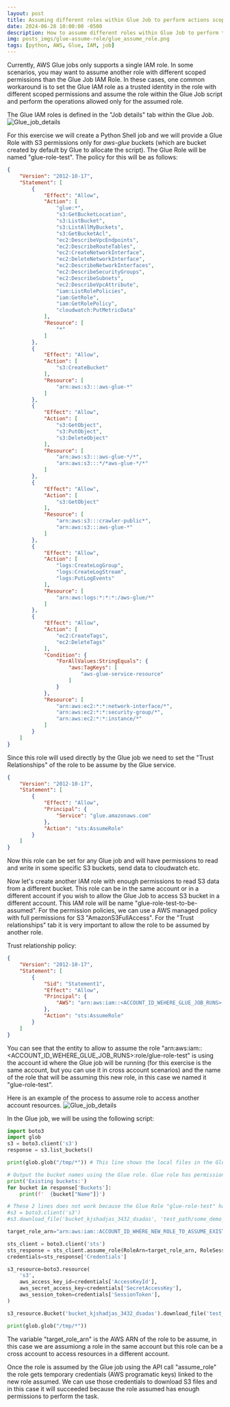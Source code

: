 ```yaml
---
layout: post
title: Assuming different roles within Glue Job to perform actions scoped in different IAM roles
date: 2024-06-28 10:00:00 -0500
description: How to assume different roles within Glue Job to perform tasks that are not allowed by the Glue IAM Role assigned, but available thourhg a different role that can be assumed by the Glue IAM Role.
img: posts_imgs/glue-assume-role/glue_assume_role.png
tags: [python, AWS, Glue, IAM, job]
---
```


Currently, AWS Glue jobs only supports a single IAM role. In some scenarios, you may want to assume another role with different scoped permissions than the Glue Job IAM Role. In these cases, one common workaround is to set the Glue IAM role as a trusted identity in the role with different scoped permissions and assume the role within the Glue Job script and perform the operations allowed only for the assumed role.

The Glue IAM roles is defined in the "Job details" tab within the Glue Job.
![Glue_job_details](/assets/img/posts_imgs/glue-assume-role/glue_job_details.png)

For this exercise we will create a Python Shell job and we will provide a Glue Role with S3 permissions only for *aws-glue* buckets (which are bucket created by default by Glue to allocate the script). The Glue Role will be named "glue-role-test". The policy for this will be as follows:

```json
{
    "Version": "2012-10-17",
    "Statement": [
        {
            "Effect": "Allow",
            "Action": [
                "glue:*",
                "s3:GetBucketLocation",
                "s3:ListBucket",
                "s3:ListAllMyBuckets",
                "s3:GetBucketAcl",
                "ec2:DescribeVpcEndpoints",
                "ec2:DescribeRouteTables",
                "ec2:CreateNetworkInterface",
                "ec2:DeleteNetworkInterface",
                "ec2:DescribeNetworkInterfaces",
                "ec2:DescribeSecurityGroups",
                "ec2:DescribeSubnets",
                "ec2:DescribeVpcAttribute",
                "iam:ListRolePolicies",
                "iam:GetRole",
                "iam:GetRolePolicy",
                "cloudwatch:PutMetricData"
            ],
            "Resource": [
                "*"
            ]
        },
        {
            "Effect": "Allow",
            "Action": [
                "s3:CreateBucket"
            ],
            "Resource": [
                "arn:aws:s3:::aws-glue-*"
            ]
        },
        {
            "Effect": "Allow",
            "Action": [
                "s3:GetObject",
                "s3:PutObject",
                "s3:DeleteObject"
            ],
            "Resource": [
                "arn:aws:s3:::aws-glue-*/*",
                "arn:aws:s3:::*/*aws-glue-*/*"
            ]
        },
        {
            "Effect": "Allow",
            "Action": [
                "s3:GetObject"
            ],
            "Resource": [
                "arn:aws:s3:::crawler-public*",
                "arn:aws:s3:::aws-glue-*"
            ]
        },
        {
            "Effect": "Allow",
            "Action": [
                "logs:CreateLogGroup",
                "logs:CreateLogStream",
                "logs:PutLogEvents"
            ],
            "Resource": [
                "arn:aws:logs:*:*:*:/aws-glue/*"
            ]
        },
        {
            "Effect": "Allow",
            "Action": [
                "ec2:CreateTags",
                "ec2:DeleteTags"
            ],
            "Condition": {
                "ForAllValues:StringEquals": {
                    "aws:TagKeys": [
                        "aws-glue-service-resource"
                    ]
                }
            },
            "Resource": [
                "arn:aws:ec2:*:*:network-interface/*",
                "arn:aws:ec2:*:*:security-group/*",
                "arn:aws:ec2:*:*:instance/*"
            ]
        }
    ]
}
```

Since this role will used directly by the Glue job we need to set the "Trust Relationships" of the role to be assume by the Glue service. 

```json
{
    "Version": "2012-10-17",
    "Statement": [
        {
            "Effect": "Allow",
            "Principal": {
                "Service": "glue.amazonaws.com"
            },
            "Action": "sts:AssumeRole"
        }
    ]
}
```

Now this role can be set for any Glue job and will have permissions to read and write in some specific S3 buckets, send data to cloudwatch etc.

Now let's create another IAM role with enough permissions to read S3 data from a different bucket. This role can be in the same account or in a different account if you wish to allow the Glue Job to access S3 bucket in a different account. This IAM role will be name "glue-role-test-to-be-assumed". For the permission policies, we can use a AWS managed policy with full permissions for S3 "AmazonS3FullAccess". For the "Trust relationships" tab it is very important to allow the role to be assumed by another role.

Trust relationship policy:

```json
{
    "Version": "2012-10-17",
    "Statement": [
        {
            "Sid": "Statement1",
            "Effect": "Allow",
            "Principal": {
                "AWS": "arn:aws:iam::<ACCOUNT_ID_WEHERE_GLUE_JOB_RUNS>:role/glue-role-test"
            },
            "Action": "sts:AssumeRole"
        }
    ]
}
```

You can see that the entity to allow to assume the role "arn:aws:iam::<ACCOUNT_ID_WEHERE_GLUE_JOB_RUNS>:role/glue-role-test" is using the account id where the Glue job will be running (for this exercise is the same account, but you can use it in cross account scenarios) and the name of the role that will be assuming this new role, in this case we named it "glue-role-test".

Here is an example of the process to assume role to access another account resources.
![Glue_job_details](/assets/img/posts_imgs/glue-assume-role/role_assumed.png)

In the Glue job, we will be using the following script:

```python
import boto3
import glob
s3 = boto3.client('s3')
response = s3.list_buckets()

print(glob.glob("/tmp/*")) # This line shows the local files in the Glue node. We will try to download a file from S3 into this local folder.

# Output the bucket names using the Glue role. Glue role has permissions to list all buckets
print('Existing buckets:')
for bucket in response['Buckets']:
    print(f'  {bucket["Name"]}')

# These 2 lines does not work because the Glue Role "glue-role-test" has no permissions to read from S3 bucket "bucket_kjshadjas_3432_dsadas". You can try uncomment these lines and test.
#s3 = boto3.client('s3')
#s3.download_file('bucket_kjshadjas_3432_dsadas', 'test_path/some_demo_file.gz', '/tmp/file.gz')

target_role_arn="arn:aws:iam::ACCOUNT_ID_WHERE_NEW_ROLE_TO_ASSUME_EXISTS:role/glue-role-test-to-be-assumed"

sts_client = boto3.client('sts')
sts_response = sts_client.assume_role(RoleArn=target_role_arn, RoleSessionName='assume-role')
credentials=sts_response['Credentials']

s3_resource=boto3.resource(
    's3',
    aws_access_key_id=credentials['AccessKeyId'],
    aws_secret_access_key=credentials['SecretAccessKey'],
    aws_session_token=credentials['SessionToken'],
)

s3_resource.Bucket('bucket_kjshadjas_3432_dsadas').download_file('test_path/some_demo_file.gz', '/tmp/file.gz')

print(glob.glob("/tmp/*"))
```

The variable "target_role_arn" is the AWS ARN of the role to be assume, in this case we are assumiong a role in the same account but this role can be a cross account to access resources in a different account.

Once the role is assumed by the Glue job using the API call "assume_role" the role gets temporary credentials (AWS programatic keys) linked to the new role assumed. We can use those credentials to download S3 files and in this case it will succeeded because the role assumed has enough permissions to perform the task.